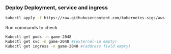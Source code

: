 ### Deploy Deployment, service and ingress 
```bash
kubectl apply -f https://raw.githubusercontent.com/kubernetes-sigs/aws-load-balancer-controller/v2.5.4/docs/examples/2048/2048_full.yaml)
```
Run commands to check  
```bash
Kubectl get pods -n game-2048
Kubectl get svc -n game-2048 #(external-ip empty)
Kubectl get ingress -n game-2048 #(address field empty)
```
